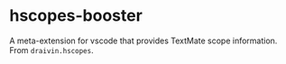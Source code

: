 # hscopes-booster
A meta-extension for vscode that provides TextMate scope information. From `draivin.hscopes`.
